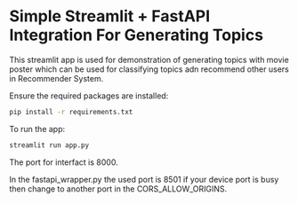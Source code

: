 # Simple Streamlit + FastAPI Integration For Generating Topics
This streamlit app is used for demonstration of generating topics with movie poster which can be used for classifying topics adn recommend other users in Recommender System.  

Ensure the required packages are installed:

```bash
pip install -r requirements.txt
```

To run the app:

```bash
streamlit run app.py
```

The port for interfact is 8000.

In the fastapi_wrapper.py the used port is 8501 if your device port is busy then change to another port in the CORS_ALLOW_ORIGINS.
